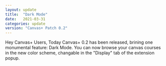 ```yaml
---
layout: update
title:  "Dark Mode"
date:   2021-03-31
categories: update
version: "Canvas+ Patch 0.2"
---
```

Hey Canvas+ Users, Today Canvas+ 0.2 has been released, brining one monumental feature: Dark Mode. You can now browse your canvas courses in the new color scheme, changable in the "Display" tab of the extension popup.
